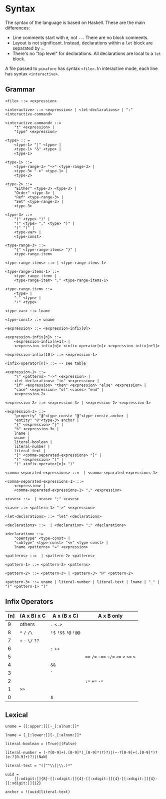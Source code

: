 # Syntax

The syntax of the language is based on Haskell.
These are the main differences:

* Line comments start with `#`, not `--`.
There are no block comments.
* Layout is not significant.
Instead, declarations within a `let` block are separated by `;`.
* There's no "top level" for declarations.
All declarations are local to a `let` block.

A file passed to `pinafore` has syntax `<file>`.
In interactive mode, each line has syntax `<interactive>`.

## Grammar

```no-highlight
<file> ::= <expression>

<interactive> ::= <expression> | <let-declarations> | ":" <interactive-command>

<interactive-command> ::=
    "t" <expression> |
    "type" <expression>

<type> :: =
    <type-1> "|" <type> |
    <type-1> "&" <type> |
    <type-1>

<type-1> ::=
    <type-range-3> "~>" <type-range-3> |
    <type-3> "->" <type-1> |
    <type-2>

<type-2> ::=
    "Either" <type-3> <type-3> |
    "Order" <type-3> |
    "Ref" <type-range-3> |
    "Set" <type-range-3> |
    <type-3>

<type-3> ::=
    "(" <type> ")" |
    "(" <type> "," <type> ")" |
    "(" ")" |
    <type-var> |
    <type-const>

<type-range-3> ::=
    "{" <type-range-items> "}" |
    <type-range-item>

<type-range-items> ::= | <type-range-items-1>

<type-range-items-1> ::=
    <type-range-item> |
    <type-range-item> "," <type-range-items-1>

<type-range-item> ::=
    <type> |
    "-" <type> |
    "+" <type>

<type-var> ::= lname

<type-const> ::= uname

<expression> ::= <expression-infix[0]>

<expression-infix[n]> ::=
    <expression-infix[n+1]> |
    <expression-infix[n]> <infix-operator[n]> <expression-infix[n+1]>

<expression-infix[10]> ::= <expression-1>

<infix-operator[n]> ::= -- see table

<expression-1> ::=
    "\" <patterns> "->" <expression> |
    <let-declarations> "in" <expression> |
    "if" <expression> "then" <expression> "else" <expression> |
    "case" <expression> "of" <cases> "end" |
    <expression-2>

<expression-2> ::= <expression-3> | <expression-2> <expression-3>

<expression-3> ::=
    "property" "@"<type-const> "@"<type-const> anchor |
    "entity" "@"<type-3> anchor |
    "{" <expression> "}" |
    "%" <expression-3> |
    lname |
    uname |
    literal-boolean |
    literal-number |
    literal-text |
    "[" <comma-separated-expressions> "]" |
    "(" <expression> ")" |
    "(" <infix-operator[n]> ")"

<comma-separated-expressions> ::=  | <comma-separated-expressions-1>

<comma-separated-expressions-1> ::=
    <expression> |
    <comma-separated-expressions-1> "," <expression>

<cases> ::=  | <case> ";" <cases>

<case> ::= <pattern-1> "->" <expression>

<let-declarations> ::= "let" <declarations>

<declarations> ::=  | <declaration> ";" <declarations>

<declaration> ::=
    "opentype" <type-const> |
    "subtype" <type-const> "<=" <type-const> |
    lname <patterns> "=" <expression>

<patterns> ::=  | <pattern-2> <patterns>

<pattern-1> ::= <pattern-2> <patterns>

<pattern-2> ::= <pattern-3> | <pattern-3> "@" <pattern-2>

<pattern-3> ::= uname | literal-number | literal-text | lname | "_" | "(" <pattern-1> ")"
```

## Infix Operators

| [n] | (A x B) x C | A x (B x C) | A x B only |
| --- | --- | --- | --- |
9 | others | `.` `<.>` |
8 | `*` `/` `/\` | `!$` `!$$` `!@` `!@@` |
7 | `+` `-` `\/` `??` | |
6 | | `:` `++` |
5 | | | `==` `/=` `~==` `~/=` `<=` `<` `>=` `>`
4 | | `&&` |
3 | | `||` |
2 | | | `:=` `+=` `-=`
1 | `>>` | |
0 | | `$` |

## Lexical

```no-highlight
uname = [[:upper:]][-_[:alnum:]]*

lname = [_[:lower:]][-_[:alnum:]]*

literal-boolean = (True)|(False)

literal-number = (-?[0-9]+(.[0-9]*(_[0-9]*)?)?)|(~-?[0-9]+(.[0-9]*)?(e-?[0-9]+)?)|(NaN)

literal-text = "([^"\\]|\\.)*"

uuid =
    [[:xdigit:]]{8}-[[:xdigit:]]{4}-[[:xdigit:]]{4}-[[:xdigit:]]{4}-[[:xdigit:]]{12}

anchor = !(uuid|literal-text)
```
